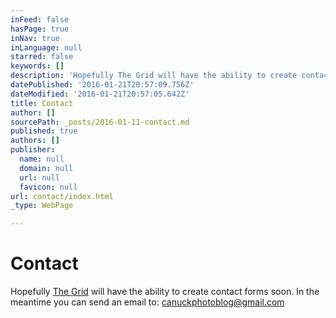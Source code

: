 ```yaml
---
inFeed: false
hasPage: true
inNav: true
inLanguage: null
starred: false
keywords: []
description: 'Hopefully The Grid will have the ability to create contact forms soon. '
datePublished: '2016-01-21T20:57:09.756Z'
dateModified: '2016-01-21T20:57:05.642Z'
title: Contact
author: []
sourcePath: _posts/2016-01-11-contact.md
published: true
authors: []
publisher:
  name: null
  domain: null
  url: null
  favicon: null
url: contact/index.html
_type: WebPage

---
```

# Contact

Hopefully [The Grid][0] will have the ability to create contact forms soon. In the meantime you can send an email to: canuckphotoblog@gmail.com

[0]: https://thegrid.io/